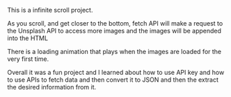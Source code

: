 This is a infinite scroll project.

As you scroll, and get closer to the bottom, fetch API will make a request to the Unsplash API to access more images and the images will be appended into the HTML

There is a loading animation that plays when the images are loaded for the very first time.

Overall it was a fun project and I learned about how to use API key and how to use APIs to fetch data and then convert it to JSON and then the extract the desired information from it.

